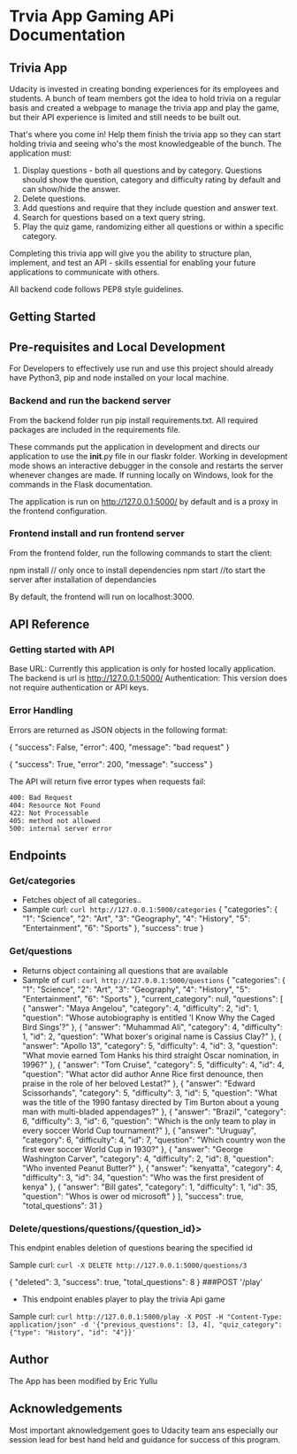 # Trvia App Gaming APi Documentation

## Trivia App

Udacity is invested in creating bonding experiences for its employees and students. A bunch of team members got the idea to hold trivia on a regular basis and created a webpage to manage the trivia app and play the game, but their API experience is limited and still needs to be built out.

That's where you come in! Help them finish the trivia app so they can start holding trivia and seeing who's the most knowledgeable of the bunch. The application must:

1. Display questions - both all questions and by category. Questions should show the question, category and difficulty rating by default and can show/hide the answer.
2. Delete questions.
3. Add questions and require that they include question and answer text.
4. Search for questions based on a text query string.
5. Play the quiz game, randomizing either all questions or within a specific category.

Completing this trivia app will give you the ability to structure plan, implement, and test an API - skills essential for enabling your future applications to communicate with others.

All backend code follows PEP8 style guidelines.

## Getting Started

## Pre-requisites and Local Development
For Developers to effectively use run and use this project should already have Python3, pip and node installed on your local machine.


### Backend and run the backend server

From the backend folder run pip install requirements.txt. All required packages are included in the requirements file.

These commands put the application in development and directs our application to use the __init__.py file in our flaskr folder. Working in development mode shows an interactive debugger in the console and restarts the server whenever changes are made. If running locally on Windows, look for the commands in the Flask documentation.

The application is run on http://127.0.0.1:5000/ by default and is a proxy in the frontend configuration.

### Frontend install and run frontend server

From the frontend folder, run the following commands to start the client:

npm install // only once to install dependencies
npm start //to start the server after installation of dependancies

By default, the frontend will run on localhost:3000.


## API Reference
### Getting started with API
Base URL: Currently this application is only for hosted locally application. The backend is url is http://127.0.0.1:5000/ Authentication: This version does not require authentication or API keys.

### Error Handling

Errors are returned as JSON objects in the following format:

{
    "success": False, 
    "error": 400,
    "message": "bad request"
}

{
    "success": True, 
    "error": 200,
    "message": "success"
}

The API will return five error types when requests fail:

    400: Bad Request
    404: Resource Not Found
    422: Not Processable
    405: method not allowed
    500: internal server error

## Endpoints
### Get/categories
- Fetches object of all categories.. 
- Sample curl: `curl http://127.0.0.1:5000/categories`
{
  "categories": {
    "1": "Science", 
    "2": "Art", 
    "3": "Geography", 
    "4": "History", 
    "5": "Entertainment", 
    "6": "Sports"
  }, 
  "success": true
}
### Get/questions
- Returns object containing all questions that are available
- Sample of curl : `curl http://127.0.0.1:5000/questions`
{
  "categories": {
    "1": "Science", 
    "2": "Art", 
    "3": "Geography", 
    "4": "History", 
    "5": "Entertainment", 
    "6": "Sports"
  }, 
  "current_category": null, 
  "questions": [
    {
      "answer": "Maya Angelou", 
      "category": 4, 
      "difficulty": 2, 
      "id": 1, 
      "question": "Whose autobiography is entitled 'I Know Why the Caged Bird Sings'?"
    }, 
    {
      "answer": "Muhammad Ali", 
      "category": 4, 
      "difficulty": 1, 
      "id": 2, 
      "question": "What boxer's original name is Cassius Clay?"
    }, 
    {
      "answer": "Apollo 13", 
      "category": 5, 
      "difficulty": 4, 
      "id": 3, 
      "question": "What movie earned Tom Hanks his third straight Oscar nomination, in 1996?"
    }, 
    {
      "answer": "Tom Cruise", 
      "category": 5, 
      "difficulty": 4, 
      "id": 4, 
      "question": "What actor did author Anne Rice first denounce, then praise in the role of her beloved Lestat?"
    }, 
    {
      "answer": "Edward Scissorhands", 
      "category": 5, 
      "difficulty": 3, 
      "id": 5, 
      "question": "What was the title of the 1990 fantasy directed by Tim Burton about a young man with multi-bladed appendages?"
    }, 
    {
      "answer": "Brazil", 
      "category": 6, 
      "difficulty": 3, 
      "id": 6, 
      "question": "Which is the only team to play in every soccer World Cup tournament?"
    }, 
    {
      "answer": "Uruguay", 
      "category": 6, 
      "difficulty": 4, 
      "id": 7, 
      "question": "Which country won the first ever soccer World Cup in 1930?"
    }, 
    {
      "answer": "George Washington Carver", 
      "category": 4, 
      "difficulty": 2, 
      "id": 8, 
      "question": "Who invented Peanut Butter?"
    }, 
    {
      "answer": "kenyatta", 
      "category": 4, 
      "difficulty": 3, 
      "id": 34, 
      "question": "Who was the first president of kenya"
    }, 
    {
      "answer": "Bill gates", 
      "category": 1, 
      "difficulty": 1, 
      "id": 35, 
      "question": "Whos is ower od microsoft"
    }
  ], 
  "success": true, 
  "total_questions": 31
}
### Delete/questions/questions/{question_id}>
This endpint enables deletion of questions bearing the specified id

Sample curl: `curl -X DELETE http://127.0.0.1:5000/questions/3`

{
  "deleted": 3,
  "success": true,
  "total_questions": 8
}
###POST '/play'

- This endpoint enables player to play the trivia Api game

Sample curl: `curl http://127.0.0.1:5000/play -X POST -H "Content-Type: application/json" -d '{"previous_questions": [3, 4], "quiz_category": {"type": "History", "id": "4"}}'`


## Author
The App has been modified by Eric Yullu

## Acknowledgements

Most important aknowledgement goes to Udacity team ans especially our session lead for best hand held and guidance for success of this program.